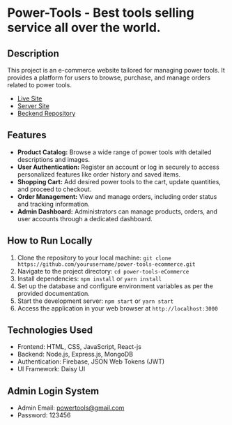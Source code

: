 #  Power-Tools - Best tools selling service all over the world.

## Description
This project is an e-commerce website tailored for managing power tools. It provides a platform for users to browse, purchase, and manage orders related to power tools.

- [Live Site](https://power-tools-9e58f.firebaseapp.com/)
- [Server Site](https://power-tools-server-nine.vercel.app/)
- [Beckend Repository](https://github.com/MH-Shawon/power-tools-server)

## Features
- **Product Catalog:** Browse a wide range of power tools with detailed descriptions and images.
- **User Authentication:** Register an account or log in securely to access personalized features like order history and saved items.
- **Shopping Cart:** Add desired power tools to the cart, update quantities, and proceed to checkout.
- **Order Management:** View and manage orders, including order status and tracking information.
- **Admin Dashboard:** Administrators can manage products, orders, and user accounts through a dedicated dashboard.

## How to Run Locally
1. Clone the repository to your local machine: `git clone https://github.com/yourusername/power-tools-ecommerce.git`
2. Navigate to the project directory: `cd power-tools-eCommerce`
3. Install dependencies: `npm install` or `yarn install`
4. Set up the database and configure environment variables as per the provided documentation.
5. Start the development server: `npm start` or `yarn start`
6. Access the application in your web browser at `http://localhost:3000`

## Technologies Used
- Frontend: HTML, CSS, JavaScript, React-js
- Backend: Node.js, Express.js, MongoDB
- Authentication: Firebase, JSON Web Tokens (JWT)
- UI Framework: Daisy UI

## Admin Login System
- Admin Email: powertools@gmail.com
- Password: 123456
